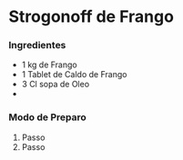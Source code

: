 # Strogonoff de Frango

### Ingredientes
 - 1 kg de Frango
 - 1 Tablet de Caldo de Frango
 - 3 Cl sopa de Oleo
 - 


### Modo de Preparo
 1. Passo
 2. Passo
